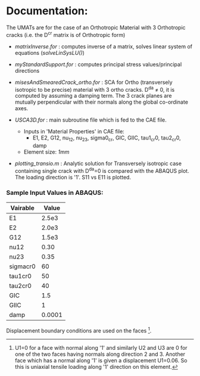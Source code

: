 # Documentation: 

The UMATs are for the case of an Orthotropic Material with 3 Orthotropic cracks (i.e. the D<sup>cr</sup> matrix is of Orthotropic form)

* *matrixInverse.for* : computes inverse of a matrix, solves linear system of equations (*solveLinSysLU()*)
* *myStandardSupport.for* : computes principal stress values/principal directions
* *misesAndSmearedCrack_ortho.for* : SCA for Ortho (transversely isotropic to be precise) material with 3 ortho cracks. D<sup>da</sup> ≠ 0, it is computed by assuming a damping term. The 3 crack planes are mutually perpendicular with their normals along the global co-ordinate axes.
* *USCA3D.for* : main subroutine file which is fed to the CAE file.

  * Inputs in 'Material Properties' in CAE file:
    * E1, E2, G12, nu<sub>12</sub>, nu<sub>23</sub>, sigma0<sub>cr</sub>, GIC, GIIC, tau1<sub>cr</sub>0, tau2<sub>cr</sub>0, damp
  * Element size: *1mm*     

* *plotting_transio.m* : Analytic solution for Transversely isotropic case containing single crack with D<sup>da</sup>=0 is compared with the ABAQUS plot. The loading direction is '1'. S11 vs E11 is plotted.

### Sample Input Values in ABAQUS:
| Vairable      | Value |
| ----------- | ----------- |
| E1  |       2.5e3 |
| E2  |       2.0e3 |
| G12 |      1.5e3 |
| nu12 |     0.30 |
| nu23 |     0.35 |
| sigmacr0 | 60 |
| tau1cr0 |  50 |
| tau2cr0 |  40 |
| GIC |      1.5 |
| GIIC |     1 |
| damp |     0.0001 |

Displacement boundary conditions are used on the faces [^1].

[^1]: U1=0 for a face with normal along '1' and similarly U2 and U3 are 0 for one of the two faces having normals along direction 2 and 3. Another face which has a normal along '1' is given a displacement U1=0.06. So this is uniaxial tensile loading along '1' direction on this element.
